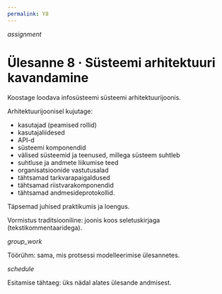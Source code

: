 ```yaml
---
permalink: Y8
---
```


<div style='display: inline-block;'> <i class="material-icons ikoon tomato">assignment</i></div>

# Ülesanne 8 · Süsteemi arhitektuuri kavandamine

Koostage loodava infosüsteemi süsteemi arhitektuurijoonis.

Arhitektuurijoonisel kujutage:

- kasutajad (peamised rollid)
- kasutajaliidesed
- API-d
- süsteemi komponendid
- välised süsteemid ja teenused, millega süsteem suhtleb
- suhtluse ja andmete liikumise teed
- organisatsioonide vastutusalad
- tähtsamad tarkvarapaigaldused
- tähtsamad riistvarakomponendid
- tähtsamad andmesideprotokollid.

Täpsemad juhised praktikumis ja loengus.

Vormistus traditsiooniline: joonis koos seletuskirjaga (tekstikommentaaridega).

<div style='display: inline-block;'> <i class="material-icons ikoon tomato">group_work</i></div>

Töörühm: sama, mis protsessi modelleerimise ülesannetes.

<div style='display: inline-block;'> <i class="material-icons ikoon tomato">schedule</i></div>

Esitamise tähtaeg: üks nädal alates ülesande andmisest.